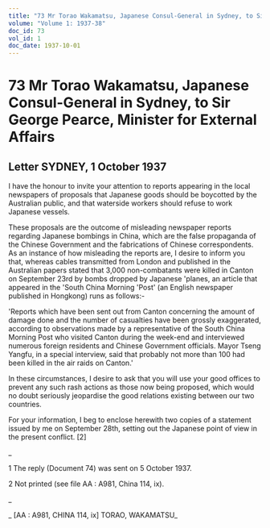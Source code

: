 ```yaml
---
title: "73 Mr Torao Wakamatsu, Japanese Consul-General in Sydney, to Sir George Pearce, Minister for External Affairs"
volume: "Volume 1: 1937-38"
doc_id: 73
vol_id: 1
doc_date: 1937-10-01
---
```


# 73 Mr Torao Wakamatsu, Japanese Consul-General in Sydney, to Sir George Pearce, Minister for External Affairs

## Letter SYDNEY, 1 October 1937

I have the honour to invite your attention to reports appearing in the local newspapers of proposals that Japanese goods should be boycotted by the Australian public, and that waterside workers should refuse to work Japanese vessels.

These proposals are the outcome of misleading newspaper reports regarding Japanese bombings in China, which are the false propaganda of the Chinese Government and the fabrications of Chinese correspondents. As an instance of how misleading the reports are, I desire to inform you that, whereas cables transmitted from London and published in the Australian papers stated that 3,000 non-combatants were killed in Canton on September 23rd by bombs dropped by Japanese 'planes, an article that appeared in the 'South China Morning 'Post' (an English newspaper published in Hongkong) runs as follows:-

'Reports which have been sent out from Canton concerning the amount of damage done and the number of casualties have been grossly exaggerated, according to observations made by a representative of the South China Morning Post who visited Canton during the week-end and interviewed numerous foreign residents and Chinese Government officials. Mayor Tseng Yangfu, in a special interview, said that probably not more than 100 had been killed in the air raids on Canton.'

In these circumstances, I desire to ask that you will use your good offices to prevent any such rash actions as those now being proposed, which would no doubt seriously jeopardise the good relations existing between our two countries.

For your information, I beg to enclose herewith two copies of a statement issued by me on September 28th, setting out the Japanese point of view in the present conflict. [2]

_

1 The reply (Document 74) was sent on 5 October 1937.

2 Not printed (see file AA : A981, China 114, ix).

_

_ [AA : A981, CHINA 114, ix] TORAO, WAKAMATSU_
